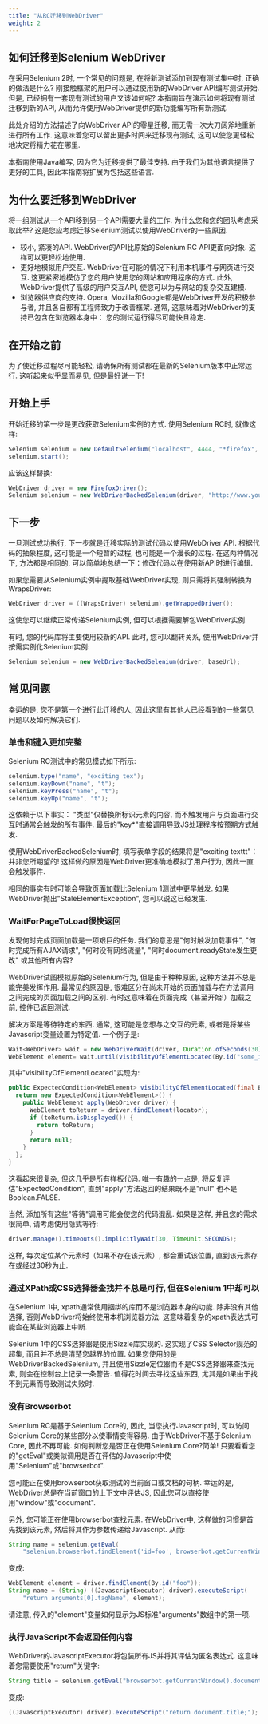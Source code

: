 ```yaml
---
title: "从RC迁移到WebDriver"
weight: 2
---
```



## 如何迁移到Selenium WebDriver


在采用Selenium 2时, 一个常见的问题是, 
在将新测试添加到现有测试集中时, 
正确的做法是什么?
刚接触框架的用户可以通过使用新的WebDriver API编写测试开始. 
但是, 已经拥有一套现有测试的用户又该如何呢?
本指南旨在演示如何将现有测试迁移到新的API, 
从而允许使用WebDriver提供的新功能编写所有新测试. 

此处介绍的方法描述了向WebDriver API的零星迁移, 
而无需一次大刀阔斧地重新进行所有工作. 
这意味着您可以留出更多时间来迁移现有测试, 
这可以使您更轻松地决定将精力花在哪里.

本指南使用Java编写, 因为它为迁移提供了最佳支持. 
由于我们为其他语言提供了更好的工具, 
因此本指南将扩展为包括这些语言.


## 为什么要迁移到WebDriver


将一组测试从一个API移到另一个API需要大量的工作. 
为什么您和您的团队考虑采取此举?
这是您应考虑迁移Selenium测试以使用WebDriver的一些原因.

* 较小, 紧凑的API. 
WebDriver的API比原始的Selenium RC API更面向对象. 
这样可以更轻松地使用.
* 更好地模拟用户交互. 
WebDriver在可能的情况下利用本机事件与网页进行交互. 
这更紧密地模仿了您的用户使用您的网站和应用程序的方式. 
此外, WebDriver提供了高级的用户交互API, 
使您可以为与网站的复杂交互建模.
* 浏览器供应商的支持. 
Opera, Mozilla和Google都是WebDriver开发的积极参与者, 
并且各自都有工程师致力于改善框架. 
通常, 这意味着对WebDriver的支持已包含在浏览器本身中：
您的测试运行得尽可能快且稳定.


## 在开始之前


为了使迁移过程尽可能轻松, 
请确保所有测试都在最新的Selenium版本中正常运行. 
这听起来似乎显而易见, 但是最好说一下!


## 开始上手


开始迁移的第一步是更改获取Selenium实例的方式. 
使用Selenium RC时, 就像这样:

```java
Selenium selenium = new DefaultSelenium("localhost", 4444, "*firefox", "http://www.yoursite.com");
selenium.start();
```

应该这样替换:

```java
WebDriver driver = new FirefoxDriver();
Selenium selenium = new WebDriverBackedSelenium(driver, "http://www.yoursite.com");
```

## 下一步


一旦测试成功执行, 下一步就是迁移实际的测试代码以使用WebDriver API. 
根据代码的抽象程度, 
这可能是一个短暂的过程, 也可能是一个漫长的过程. 
在这两种情况下, 方法都是相同的, 
可以简单地总结一下：修改代码以在使用新API时进行编辑.

如果您需要从Selenium实例中提取基础WebDriver实现, 
则只需将其强制转换为WrapsDriver:

```java
WebDriver driver = ((WrapsDriver) selenium).getWrappedDriver();
```

这使您可以继续正常传递Selenium实例, 
但可以根据需要解包WebDriver实例.

有时, 您的代码库将主要使用较新的API. 
此时, 您可以翻转关系, 
使用WebDriver并按需实例化Selenium实例:

```java
Selenium selenium = new WebDriverBackedSelenium(driver, baseUrl);
```

## 常见问题


幸运的是, 您不是第一个进行此迁移的人, 
因此这里有其他人已经看到的一些常见问题以及如何解决它们.


### 单击和键入更加完整


Selenium RC测试中的常见模式如下所示:

```java
selenium.type("name", "exciting tex");
selenium.keyDown("name", "t");
selenium.keyPress("name", "t");
selenium.keyUp("name", "t");
```
    
这依赖于以下事实：
"类型"仅替换所标识元素的内容, 
而不触发用户与页面进行交互时通常会触发的所有事件. 
最后的"key*"直接调用导致JS处理程序按预期方式触发.

使用WebDriverBackedSelenium时, 
填写表单字段的结果将是"exciting texttt"：
并非您所期望的!
这样做的原因是WebDriver更准确地模拟了用户行为, 
因此一直会触发事件.

相同的事实有时可能会导致页面加载比Selenium 1测试中更早触发. 
如果WebDriver抛出"StaleElementException", 
您可以说这已经发生.


### WaitForPageToLoad很快返回

发现何时完成页面加载是一项艰巨的任务. 
我们的意思是"何时触发加载事件", 
"何时完成所有AJAX请求", 
"何时没有网络流量", 
"何时document.readyState发生更改"
或其他所有内容?

WebDriver试图模拟原始的Selenium行为, 
但是由于种种原因, 这种方法并不总是能完美发挥作用. 
最常见的原因是, 很难区分在尚未开始的页面加载与在方法调用之间完成的页面加载之间的区别. 
有时这意味着在页面完成（甚至开始!）加载之前, 控件已返回测试.

解决方案是等待特定的东西. 
通常, 这可能是您想与之交互的元素, 
或者是将某些Javascript变量设置为特定值. 
一个例子是:

```java
Wait<WebDriver> wait = new WebDriverWait(driver, Duration.ofSeconds(30));
WebElement element= wait.until(visibilityOfElementLocated(By.id("some_id")));
```
    
其中"visibilityOfElementLocated"实现为:

```java
public ExpectedCondition<WebElement> visibilityOfElementLocated(final By locator) {
  return new ExpectedCondition<WebElement>() {
    public WebElement apply(WebDriver driver) {
      WebElement toReturn = driver.findElement(locator);
      if (toReturn.isDisplayed()) {
        return toReturn;
      }
      return null;
    }
  };
}
```
 
这看起来很复杂, 但这几乎是所有样板代码. 
唯一有趣的一点是, 将反复评估"ExpectedCondition", 
直到"apply"方法返回的结果既不是"null"
也不是Boolean.FALSE.

当然, 添加所有这些"等待"调用可能会使您的代码混乱. 
如果是这样, 并且您的需求很简单, 请考虑使用隐式等待:

```java
driver.manage().timeouts().implicitlyWait(30, TimeUnit.SECONDS);
```

这样, 每次定位某个元素时（如果不存在该元素）, 
都会重试该位置, 直到该元素存在或经过30秒为止.

### 通过XPath或CSS选择器查找并不总是可行, 但在Selenium 1中却可以

在Selenium 1中, xpath通常使用捆绑的库而不是浏览器本身的功能. 
除非没有其他选择, 否则WebDriver将始终使用本机浏览器方法. 
这意味着复杂的xpath表达式可能会在某些浏览器上中断.

Selenium 1中的CSS选择器是使用Sizzle库实现的. 
这实现了CSS Selector规范的超集, 
而且并不总是清楚您越界的位置. 
如果您使用的是WebDriverBackedSelenium, 
并且使用Sizzle定位器而不是CSS选择器来查找元素, 
则会在控制台上记录一条警告. 
值得花时间去寻找这些东西, 
尤其是如果由于找不到元素而导致测试失败时.

### 没有Browserbot

Selenium RC是基于Selenium Core的, 
因此, 当您执行Javascript时, 
可以访问Selenium Core的某些部分以使事情变得容易. 
由于WebDriver不基于Selenium Core, 因此不再可能. 
如何判断您是否正在使用Selenium Core?简单!
只要看看您的"getEval"或类似调用是否在评估的Javascript中使用"Selenium"或"browserbot".

您可能正在使用browserbot获取测试的当前窗口或文档的句柄. 
幸运的是, WebDriver总是在当前窗口的上下文中评估JS, 
因此您可以直接使用"window"或"document".

另外, 您可能正在使用browserbot查找元素. 
在WebDriver中, 这样做的习惯是首先找到该元素, 
然后将其作为参数传递给Javascript. 
从而:

```java
String name = selenium.getEval(
    "selenium.browserbot.findElement('id=foo', browserbot.getCurrentWindow()).tagName");
```

变成:

```java
WebElement element = driver.findElement(By.id("foo"));
String name = (String) ((JavascriptExecutor) driver).executeScript(
    "return arguments[0].tagName", element);
```
        
请注意, 传入的"element"变量如何显示为JS标准"arguments"数组中的第一项.        


### 执行JavaScript不会返回任何内容


WebDriver的JavascriptExecutor将包装所有JS并将其评估为匿名表达式. 
这意味着您需要使用"return"关键字:

```java
String title = selenium.getEval("browserbot.getCurrentWindow().document.title");
```

变成:

```java
((JavascriptExecutor) driver).executeScript("return document.title;");
```
    
